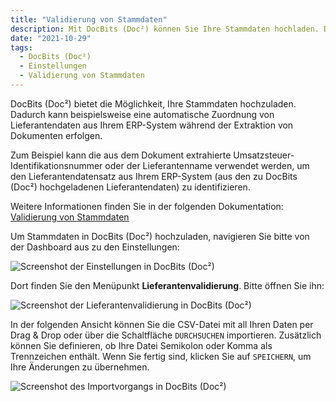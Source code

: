 ```yaml
---
title: "Validierung von Stammdaten"
description: Mit DocBits (Doc²) können Sie Ihre Stammdaten hochladen. Dadurch kann beispielsweise eine automatische Zuordnung von Lieferantendaten aus Ihrem ERP-System während der Extraktion von Dokumenten erfolgen.
date: "2021-10-29"
tags:
  - DocBits (Doc²)
  - Einstellungen
  - Validierung von Stammdaten
---
```


DocBits (Doc²) bietet die Möglichkeit, Ihre Stammdaten hochzuladen. Dadurch kann beispielsweise eine automatische Zuordnung von Lieferantendaten aus Ihrem ERP-System während der Extraktion von Dokumenten erfolgen.

Zum Beispiel kann die aus dem Dokument extrahierte Umsatzsteuer-Identifikationsnummer oder der Lieferantenname verwendet werden, um den Lieferantendatensatz aus Ihrem ERP-System (aus den zu DocBits (Doc²) hochgeladenen Lieferantendaten) zu identifizieren.

Weitere Informationen finden Sie in der folgenden Dokumentation: [Validierung von Stammdaten](/docbits/document-validation/master-data-validation/)

Um Stammdaten in DocBits (Doc²) hochzuladen, navigieren Sie bitte von der Dashboard aus zu den Einstellungen:

![Screenshot der Einstellungen in DocBits (Doc²)](/_images/docbits/DOC2_SupplierValidation_1.png "Einstellungen in DocBits (Doc²)")

Dort finden Sie den Menüpunkt **Lieferantenvalidierung**. Bitte öffnen Sie ihn:

![Screenshot der Lieferantenvalidierung in DocBits (Doc²)](/_images/docbits/DOC2_SupplierValidation_2.png "Lieferantenvalidierung in DocBits (Doc²)")

In der folgenden Ansicht können Sie die CSV-Datei mit all Ihren Daten per Drag & Drop oder über die Schaltfläche `DURCHSUCHEN` importieren. Zusätzlich können Sie definieren, ob Ihre Datei Semikolon oder Komma als Trennzeichen enthält. Wenn Sie fertig sind, klicken Sie auf `SPEICHERN`, um Ihre Änderungen zu übernehmen.

![Screenshot des Importvorgangs in DocBits (Doc²)](/_images/docbits/DOC2_SupplierValidation_3.png "Import von Stammdaten in DocBits (Doc²)")